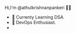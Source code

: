 <h8>Hi,I'm @athulkrishnanpankeri 👋👻 </h8>

- 🔭 Currenty Learning DSA.
- 🌱 DevOps Enthusiast.
- 

 
<!---
athulkrishnanpankeri/athulkrishnanpankeri is a ✨ special ✨ repository because its `README.md` (this file) appears on your GitHub profile.
You can click the Preview link to take a look at your changes.
--->
